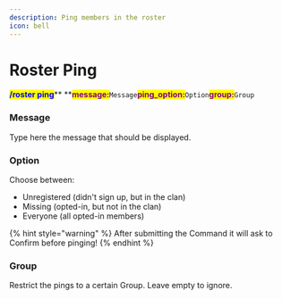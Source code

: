 ```yaml
---
description: Ping members in the roster
icon: bell
---
```


# Roster Ping

<mark style="color:blue;">**/roster ping**</mark>** **<mark style="color:purple;">**message:**</mark>`Message`<mark style="color:purple;">**ping\_option:**</mark>`Option`<mark style="color:purple;">**group:**</mark>`Group`

### Message

Type here the message that should be displayed.

### Option

Choose between:

* Unregistered (didn't sign up, but in the clan)
* Missing (opted-in, but not in the clan)
* Everyone (all opted-in members)

{% hint style="warning" %}
After submitting the Command it will ask to Confirm before pinging!
{% endhint %}

### Group

Restrict the pings to a certain Group. Leave empty to ignore.
